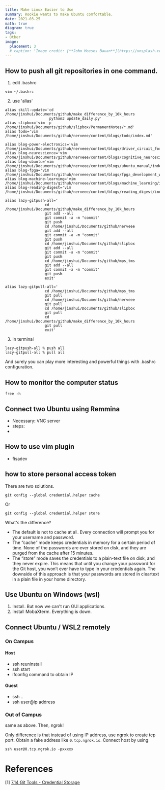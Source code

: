 ```yaml
---
title: Make Linux Easier to Use
summary: Rookie wants to make Ubuntu comfortable.
date: 2021-03-25
math: true
diagram: true
tags:
- Other
image:
  placement: 3
  # caption: 'Image credit: [**John Moeses Bauan**](https://unsplash.com/photos/OGZtQF8iC0g)'
---
```


## How to push all git repositories in one command. 
1. edit .bashrc 
```
vim ~/.bashrc
```
2. use 'alias' 

```
alias skill-update='cd /home/jinshui/Documents/github/make_difference_by_10k_hours
                    python3 update_daily.py'
alias slipbox='vim -p /home/jinshui/Documents/github/slipbox/PermanentNotes/*.md'
alias todo='vim /home/jinshui/Documents/github/nerveee/content/blogs/todo/index.md'

alias blog-power-electronics='vim /home/jinshui/Documents/github/nerveee/content/blogs/driver_circuit_for_wbg_devices/index.md'
alias blog-neuroscience='vim /home/jinshui/Documents/github/nerveee/content/blogs/cognitive_neuroscience/index.md'
alias blog-ubuntu='vim /home/jinshui/Documents/github/nerveee/content/blogs/ubuntu_manual/index.md'
alias blog-fpga='vim /home/jinshui/Documents/github/nerveee/content/blogs/fpga_development_with_sbrio_and_labview/index.md'
alias blog-machine-learning='vim /home/jinshui/Documents/github/nerveee/content/blogs/machine_learning/index.md'
alias blog-reading-digest='vim /home/jinshui/Documents/github/nerveee/content/blogs/reading_digest/index.md'

alias lazy-gitpush-all='
                  cd /home/jinshui/Documents/github/make_difference_by_10k_hours
                  git add --all
                  git commit -a -m "commit"
                  git push
                  cd /home/jinshui/Documents/github/nerveee
                  git add --all
                  git commit -a -m "commit"
                  git push
                  cd /home/jinshui/Documents/github/slipbox
                  git add --all
                  git commit -a -m "commit"
                  git push
                  cd /home/jinshui/Documents/github/mps_tms
                  git add --all
                  git commit -a -m "commit"
                  git push
                  exit'

alias lazy-gitpull-all='
                  cd /home/jinshui/Documents/github/mps_tms
                  git pull
                  cd /home/jinshui/Documents/github/nerveee
                  git pull
                  cd /home/jinshui/Documents/github/slipbox
                  git pull
                  cd /home/jinshui/Documents/github/make_difference_by_10k_hours
                  git pull
                  exit'
```
3. In terminal
```
lazy-gitpush-all % push all
lazy-gitpull-all % pull all
```

And surely you can play more interesting and powerful things with .bashrc configuration. 



## How to monitor the computer status
```
free -h
```

## Connect two Ubuntu using Remmina
- Necessary: VNC server
- steps:
-


## How to use vim plugin
- fisadev

## how to store personal access token 
There are two solutions. 
```
git config --global credential.helper cache
```
Or
```
git config --global credential.helper store
```
What's the difference?

- The default is not to cache at all. Every connection will prompt you for your username and password.
- The “cache” mode keeps credentials in memory for a certain period of time. None of the passwords are ever stored on disk, and they are purged from the cache after 15 minutes.
- The “store” mode saves the credentials to a plain-text file on disk, and they never expire. This means that until you change your password for the Git host, you won’t ever have to type in your credentials again. The downside of this approach is that your passwords are stored in cleartext in a plain file in your home directory.

## Use Ubuntu on Windows (wsl)
1. Install. But now we can't run GUI applications.
2. Install MobaXterm. Everything is down. 

## Connect Ubuntu / WSL2 remotely
### On Campus
#### Host
- ssh reuninstall
- ssh start
- ifconfig command to obtain IP

#### Guest
- ssh ..
- ssh user@ip address

### Out of Campus
same as above. Then, ngrok!

Only difference is that instead of using IP address, use ngrok to create tcp port. Obtain a fake address like `0.tcp.ngrok.io`. 
Connect host by using
```
ssh user@0.tcp.ngrok.io -pxxxxx
```


# References
[1] [7.14 Git Tools - Credential Storage](https://git-scm.com/book/en/v2/Git-Tools-Credential-Storage)
